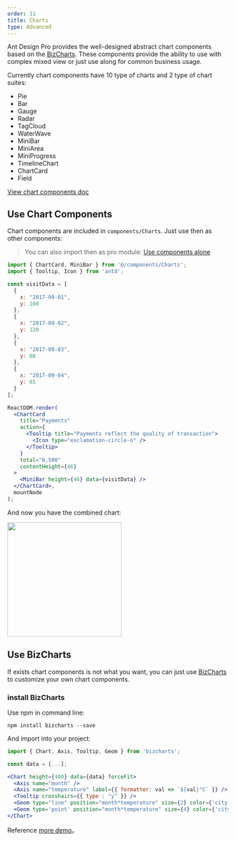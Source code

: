 ```yaml
---
order: 11
title: Charts
type: Advanced
---
```


Ant Design Pro provides the well-designed abstract chart components based on the [BizCharts](https://github.com/alibaba/BizCharts).
These components provide the ability to use with complex mixed view or just use along for common business usage.

Currently chart components have 10 type of charts and 2 type of chart suites:

* Pie
* Bar
* Gauge
* Radar
* TagCloud
* WaterWave
* MiniBar
* MiniArea
* MiniProgress
* TimelineChart
* ChartCard
* Field

[View chart components doc](https://pro.ant.design/components/Charts/)

## Use Chart Components

Chart components are included in `components/Charts`.
Just use then as other components:

> You can also import then as pro module: [Use components alone](https://pro.ant.design/docs/use-components-alone)

```jsx
import { ChartCard, MiniBar } from '@/components/Charts';
import { Tooltip, Icon } from 'antd';

const visitData = [
  {
    x: "2017-09-01",
    y: 100
  },
  {
    x: "2017-09-02",
    y: 120
  },
  {
    x: "2017-09-03",
    y: 88
  },
  {
    x: "2017-09-04",
    y: 65
  }
];

ReactDOM.render(
  <ChartCard
    title="Payments"
    action={
      <Tooltip title="Payments reflect the quality of transaction">
        <Icon type="exclamation-circle-o" />
      </Tooltip>
    }
    total="6,500"
    contentHeight={46}
  >
    <MiniBar height={46} data={visitData} />
  </ChartCard>,
  mountNode
);
```

And now you have the combined chart:

<img width="260" src="https://gw.alipayobjects.com/zos/rmsportal/yzmUFELvhCXXhsIRZOLT.png" />

## Use BizCharts

If exists chart components is not what you want,
you can just use [BizCharts](https://github.com/alibaba/BizCharts) to customize your own chart components.

### install BizCharts

Use npm in command line:

```
npm install bizcharts --save
```

And import into your project:

```jsx
import { Chart, Axis, Tooltip, Geom } from 'bizcharts';

const data = [...];

<Chart height={400} data={data} forceFit>
  <Axis name="month" />
  <Axis name="temperature" label={{ formatter: val => `${val}°C` }} />
  <Tooltip crosshairs={{ type : "y" }} />
  <Geom type="line" position="month*temperature" size={2} color={'city'} />
  <Geom type='point' position="month*temperature" size={4} color={'city'} />
</Chart>
```

Reference [more demo](https://alibaba.github.io/BizCharts/demo.html)。
